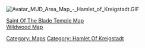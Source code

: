 ![](Avatar_MUD_Area_Map_-_Hamlet_of_Kreigstadt.GIF "Avatar_MUD_Area_Map_-_Hamlet_of_Kreigstadt.GIF")

[Saint Of The Blade Temple
Map](Saint_Of_The_Blade_Temple_Map "wikilink")  
[Wildwood Map](Wildwood_Map "wikilink")  

[Category: Maps](Category:_Maps "wikilink") [Category: Hamlet Of
Kreigstadt](Category:_Hamlet_Of_Kreigstadt "wikilink")
